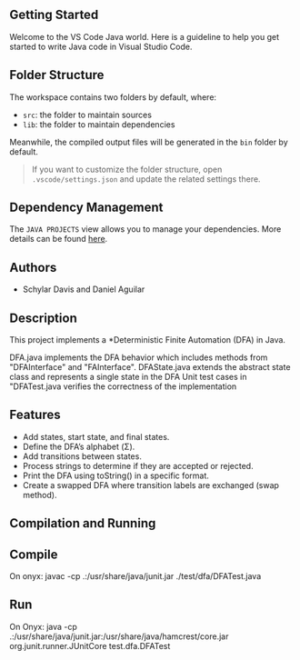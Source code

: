 ## Getting Started

Welcome to the VS Code Java world. Here is a guideline to help you get started to write Java code in Visual Studio Code.

## Folder Structure

The workspace contains two folders by default, where:

- `src`: the folder to maintain sources
- `lib`: the folder to maintain dependencies

Meanwhile, the compiled output files will be generated in the `bin` folder by default.

> If you want to customize the folder structure, open `.vscode/settings.json` and update the related settings there.

## Dependency Management

The `JAVA PROJECTS` view allows you to manage your dependencies. More details can be found [here](https://github.com/microsoft/vscode-java-dependency#manage-dependencies).


## Authors

- Schylar Davis and Daniel Aguilar

## Description

This project implements a *Deterministic Finite Automation (DFA) in Java.

DFA.java implements the DFA behavior which includes methods from "DFAInterface" and "FAInterface".
DFAState.java extends the abstract state class and represents a single state in the DFA
Unit test cases in "DFATest.java verifies the correctness of the implementation

## Features

- Add states, start state, and final states.  
- Define the DFA’s alphabet (Σ).  
- Add transitions between states.  
- Process strings to determine if they are accepted or rejected.  
- Print the DFA using toString() in a specific format.  
- Create a swapped DFA where transition labels are exchanged (swap method).  

## Compilation and Running

## Compile

On onyx: javac -cp .:/usr/share/java/junit.jar ./test/dfa/DFATest.java

## Run

On Onyx: java -cp .:/usr/share/java/junit.jar:/usr/share/java/hamcrest/core.jar
org.junit.runner.JUnitCore test.dfa.DFATest